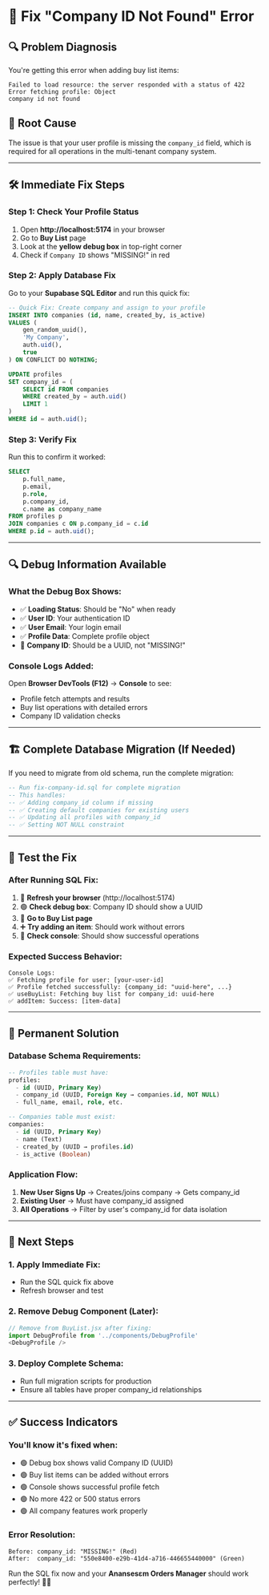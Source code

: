 # 🚨 Fix "Company ID Not Found" Error

## 🔍 **Problem Diagnosis**

You're getting this error when adding buy list items:
```
Failed to load resource: the server responded with a status of 422
Error fetching profile: Object
company id not found
```

## 🎯 **Root Cause**
The issue is that your user profile is missing the `company_id` field, which is required for all operations in the multi-tenant company system.

---

## 🛠️ **Immediate Fix Steps**

### **Step 1: Check Your Profile Status**
1. Open **http://localhost:5174** in your browser
2. Go to **Buy List** page
3. Look at the **yellow debug box** in top-right corner
4. Check if `Company ID` shows "MISSING!" in red

### **Step 2: Apply Database Fix**
Go to your **Supabase SQL Editor** and run this quick fix:

```sql
-- Quick Fix: Create company and assign to your profile
INSERT INTO companies (id, name, created_by, is_active)
VALUES (
    gen_random_uuid(),
    'My Company',
    auth.uid(),
    true
) ON CONFLICT DO NOTHING;

UPDATE profiles 
SET company_id = (
    SELECT id FROM companies 
    WHERE created_by = auth.uid() 
    LIMIT 1
)
WHERE id = auth.uid();
```

### **Step 3: Verify Fix**
Run this to confirm it worked:
```sql
SELECT 
    p.full_name,
    p.email,
    p.role,
    p.company_id,
    c.name as company_name
FROM profiles p
JOIN companies c ON p.company_id = c.id
WHERE p.id = auth.uid();
```

---

## 🔍 **Debug Information Available**

### **What the Debug Box Shows:**
- ✅ **Loading Status**: Should be "No" when ready
- ✅ **User ID**: Your authentication ID
- ✅ **User Email**: Your login email
- ✅ **Profile Data**: Complete profile object
- 🎯 **Company ID**: Should be a UUID, not "MISSING!"

### **Console Logs Added:**
Open **Browser DevTools (F12)** → **Console** to see:
- Profile fetch attempts and results
- Buy list operations with detailed errors
- Company ID validation checks

---

## 🏗️ **Complete Database Migration (If Needed)**

If you need to migrate from old schema, run the complete migration:

```sql
-- Run fix-company-id.sql for complete migration
-- This handles:
-- ✅ Adding company_id column if missing
-- ✅ Creating default companies for existing users  
-- ✅ Updating all profiles with company_id
-- ✅ Setting NOT NULL constraint
```

---

## 🧪 **Test the Fix**

### **After Running SQL Fix:**
1. 🔄 **Refresh your browser** (http://localhost:5174)
2. 🟢 **Check debug box**: Company ID should show a UUID
3. 🛒 **Go to Buy List page**
4. ➕ **Try adding an item**: Should work without errors
5. 📝 **Check console**: Should show successful operations

### **Expected Success Behavior:**
```
Console Logs:
✅ Fetching profile for user: [your-user-id]
✅ Profile fetched successfully: {company_id: "uuid-here", ...}
✅ useBuyList: Fetching buy list for company_id: uuid-here
✅ addItem: Success: [item-data]
```

---

## 🚀 **Permanent Solution**

### **Database Schema Requirements:**
```sql
-- Profiles table must have:
profiles:
  - id (UUID, Primary Key)
  - company_id (UUID, Foreign Key → companies.id, NOT NULL)
  - full_name, email, role, etc.

-- Companies table must exist:
companies:
  - id (UUID, Primary Key)  
  - name (Text)
  - created_by (UUID → profiles.id)
  - is_active (Boolean)
```

### **Application Flow:**
1. **New User Signs Up** → Creates/joins company → Gets company_id
2. **Existing User** → Must have company_id assigned
3. **All Operations** → Filter by user's company_id for data isolation

---

## 🎯 **Next Steps**

### **1. Apply Immediate Fix:**
- Run the SQL quick fix above
- Refresh browser and test

### **2. Remove Debug Component (Later):**
```javascript
// Remove from BuyList.jsx after fixing:
import DebugProfile from '../components/DebugProfile'
<DebugProfile />
```

### **3. Deploy Complete Schema:**
- Run full migration scripts for production
- Ensure all tables have proper company_id relationships

---

## ✅ **Success Indicators**

### **You'll know it's fixed when:**
- 🟢 Debug box shows valid Company ID (UUID)
- 🟢 Buy list items can be added without errors
- 🟢 Console shows successful profile fetch
- 🟢 No more 422 or 500 status errors
- 🟢 All company features work properly

### **Error Resolution:**
```
Before: company_id: "MISSING!" (Red)
After:  company_id: "550e8400-e29b-41d4-a716-446655440000" (Green)
```

Run the SQL fix now and your **Anansesɛm Orders Manager** should work perfectly! 🎯✨